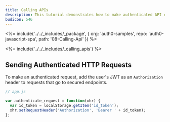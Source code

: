 ```yaml
---
title: Calling APIs
description: This tutorial demonstrates how to make authenticated API calls
budicon: 546
---
```


<%= include('../../_includes/_package', {
  org: 'auth0-samples',
  repo: 'auth0-javascript-spa',
  path: '08-Calling-Api'
}) %>

<%= include('../../_includes/_calling_apis') %>

## Sending Authenticated HTTP Requests

To make an authenticated request, add the user's JWT as an `Authorization` header to requests that go to secured endpoints.

```js
// app.js

var authenticate_request = function(xhr) {
  var id_token = localStorage.getItem('id_token');
  xhr.setRequestHeader('Authorization', 'Bearer ' + id_token);
};
```
